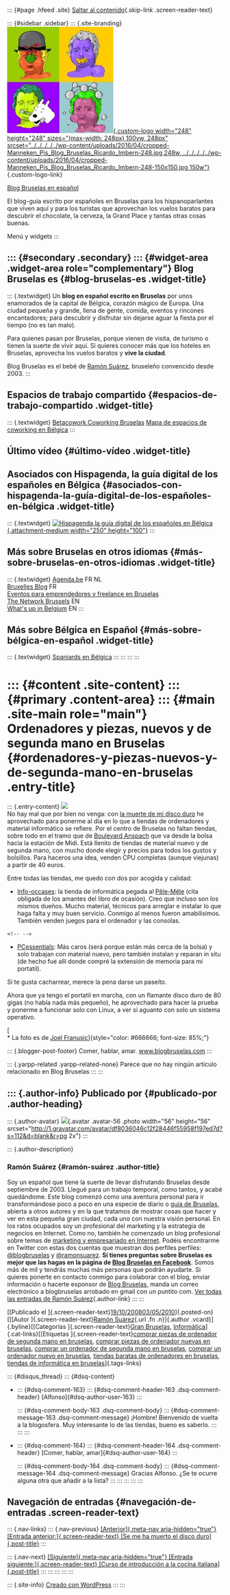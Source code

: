 ::: {#page .hfeed .site}
[Saltar al
contenido](../../../../../index.html?p=165#content){.skip-link
.screen-reader-text}

::: {#sidebar .sidebar}
::: {.site-branding}
[![](../../../../../wp-content/uploads/2016/04/cropped-Manneken_Pis_Blog_Bruselas_Ricardo_Imbern-248.jpg){.custom-logo
width="248" height="248" sizes="(max-width: 248px) 100vw, 248px"
srcset="../../../../../wp-content/uploads/2016/04/cropped-Manneken_Pis_Blog_Bruselas_Ricardo_Imbern-248.jpg 248w, ../../../../../wp-content/uploads/2016/04/cropped-Manneken_Pis_Blog_Bruselas_Ricardo_Imbern-248-150x150.jpg 150w"}](../../../../../index.html){.custom-logo-link}

[Blog Bruselas en español](../../../../../index.html)

El blog-guía escrito por españoles en Bruselas para los hispanoparlantes
que viven aquí y para los turistas que aprovechan los vuelos baratos
para descubrir el chocolate, la cerveza, la Grand Place y tantas otras
cosas buenas.

Menú y widgets
:::

::: {#secondary .secondary}
::: {#widget-area .widget-area role="complementary"}
Blog Bruselas es {#blog-bruselas-es .widget-title}
----------------

::: {.textwidget}
Un **blog en español escrito en Bruselas** por unos enamorados de la
capital de Bélgica, corazón mágico de Europa. Una ciudad pequeña y
grande, llena de gente, comida, eventos y rincones encantadores; para
descubrir y disfrutar sin dejarse aguar la fiesta por el tiempo (no es
tan malo).

Para quienes pasan por Bruselas, porque vienen de visita, de turismo o
tienen la suerte de vivir aquí. Sí quieres conocer más que los hoteles
en Bruselas, aprovecha los vuelos baratos y **vive la ciudad**.

Blog Bruselas es el bebé de [Ramón Suárez](http://www.ramonsuarez.com),
bruseleño convencido desde 2003.
:::

Espacios de trabajo compartido {#espacios-de-trabajo-compartido .widget-title}
------------------------------

::: {.textwidget}
[Betacowork Coworking Bruselas](http://www.betacowork.com) [Mapa de
espacios de coworking en Bélgica](http://coworkingbelgium.com)
:::

Último vídeo {#último-vídeo .widget-title}
------------

Asociados con Hispagenda, la guía digital de los españoles en Bélgica {#asociados-con-hispagenda-la-guía-digital-de-los-españoles-en-bélgica .widget-title}
---------------------------------------------------------------------

::: {.textwidget}
[![Hispagenda,la guía digital de los españoles en
Bélgica](../../../../../wp-content/uploads/2010/04/Hispagenda-250px.gif "Hispagenda, la guía digital de los españoles en Bélgica"){.attachment-medium
width="250" height="100"}](http://www.hispagenda.com)
:::

Más sobre Bruselas en otros idiomas {#más-sobre-bruselas-en-otros-idiomas .widget-title}
-----------------------------------

::: {.textwidget}
[Agenda.be](http://www.agenda.be) FR NL\
[Bruxelles Blog](http://www.bxlblog.be/) FR\
[Eventos para emprendedores y freelance en
Bruselas](http://www.betacowork.com/events/)\
[The Network
Brussels](http://groups.yahoo.com/group/TheNetworkBrussels/) EN\
[What\'s up in Belgium](http://www.whatsupin.be/) EN
:::

Más sobre Bélgica en Español {#más-sobre-bélgica-en-español .widget-title}
----------------------------

::: {.textwidget}
[Spaniards en Bélgica](http://www.spaniards.es/paises/belgica)
:::
:::
:::
:::

::: {#content .site-content}
::: {#primary .content-area}
::: {#main .site-main role="main"}
Ordenadores y piezas, nuevos y de segunda mano en Bruselas {#ordenadores-y-piezas-nuevos-y-de-segunda-mano-en-bruselas .entry-title}
==========================================================

::: {.entry-content}
[![](http://farm1.static.flickr.com/46/152611490_c18ff8e48a_o_d.jpg)](http://farm1.static.flickr.com/46/152611490_c18ff8e48a_o_d.jpg)\
No hay mal que por bien no venga: con [la muerte de mi disco
duro](http://comerhablaramar.blogspot.com/2008/10/se-me-ha-muerto-el-disco-duro.html)
he aprovechado para ponerme al día en lo que a tiendas de ordenadores y
material informático se refiere. Por el centro de Bruselas no faltan
tiendas, sobre todo en el tramo que de [Boulevard
Anspach](http://maps.google.be/maps?q=map+boulevard+anspach+bruxelles&ie=UTF8&oe=utf-8&client=firefox-a&ll=50.84634,4.349449&spn=0.005677,0.01929&z=16&iwloc=addr)
que va desde la bolsa hacia la estación de Midi. Está llenito de tiendas
de material nuevo y de segunda mano, con mucho donde elegir y precios
para todos los gustos y bolsillos. Para haceros una idea, venden CPU
completas (aunque viejunas) a partir de 40 euros.

Entre todas las tiendas, me quedo con dos por acogida y calidad:

-   [Info-occases](http://www.info-occases.be): la tienda de informática
    pegada al [Pêle-Mêle](http://www.pele-mele.be/) (cita obligada de
    los amantes del libro de ocasión). Creo que incluso son los mismos
    dueños. Mucho material, técnicos para arreglar e instalar lo que
    haga falta y muy buen servicio. Conmigo al menos fueron
    amabilísimos. También venden juegos para el ordenador y las
    consolas.

```{=html}
<!-- -->
```
-   [PCessentials](http://www.pcessentials.be/): Más caros (será porque
    están más cerca de la bolsa) y solo trabajan con material nuevo,
    pero también instalan y reparan in situ (de hecho fue allí donde
    compré la extensión de memoria para mi portatil).

Sí te gusta cacharrear, merece la pena darse un paseíto.

Ahora que ya tengo el portatil en marcha, con un flamante disco duro de
80 gigas (no había nada más pequeño), he aprovechado para hacer la
prueba y ponerme a funcionar solo con Linux, a ver si aguanto con solo
un sistema operativo.

[\
\* La foto es de [Joel
Franusic](http://flickr.com/photos/jpf/)]{style="color: #666666; font-size: 85%;"}

::: {.blogger-post-footer}
Comer, hablar, amar. www.blogbruselas.com
:::

::: {.yarpp-related .yarpp-related-none}
Parece que no hay ningún artículo relacionado en Blog Bruselas
:::
:::

::: {.author-info}
Publicado por {#publicado-por .author-heading}
-------------

::: {.author-avatar}
![](http://1.gravatar.com/avatar/df8036046c12f28446f55958f197ed7d?s=56&d=blank&r=pg){.avatar
.avatar-56 .photo width="56" height="56"
srcset="http://1.gravatar.com/avatar/df8036046c12f28446f55958f197ed7d?s=112&d=blank&r=pg 2x"}
:::

::: {.author-description}
### Ramón Suárez {#ramón-suárez .author-title}

Soy un español que tiene la suerte de llevar disfrutando Bruselas desde
septiembre de 2003. Llegué para un trabajo temporal, como tantos, y
acabé quedándome. Este blog comenzó como una aventura personal para ir
transformándose poco a poco en una especie de diario o [guía de
Bruselas](../../../../../index.html), abierta a otros autores y en la
que tratamos de mostrar cosas que hacer y ver en esta pequeña gran
ciudad, cada uno con nuestra visión personal. En los ratos ocupados soy
un profesional del marketing y la estrategia de negocios en Internet.
Como no, también he comenzado un blog profesional sobre temas de
[marketing y empresariado en Internet](http://ramonsuarez.com). Podéis
encontrarme en Twitter con estas dos cuentas que muestran dos perfiles
perfiles: [\@blogbruselas](http://twitter.com/blogbruselas) y
[\@ramonsuarez](http://twitter.com/ramonsuarez). **Sí tienes preguntas
sobre Bruselas es mejor que las hagas en la página de [Blog Bruselas en
Facebook](http://www.facebook.com/blogbruselas)**. Somos más de mil y
tendrás muchas más personas que podrán ayudarte. Si quieres ponerte en
contacto conmigo para colaborar con el blog, enviar información o
hacerte esponsor de [Blog Bruselas](../../../../../index.html), manda un
correo electrónico a blogbruselas arrobado en gmail con un puntito com.
[Ver todas las entradas de Ramón
Suárez](../../../../2010/04/30/index.html?author=2){.author-link}
:::
:::

[[Publicado el
]{.screen-reader-text}[19/10/200803/05/2010](../../../../../index.html?p=165)]{.posted-on}[[[Autor
]{.screen-reader-text}[Ramón
Suárez](../../../../2010/04/30/index.html?author=2){.url .fn
.n}]{.author .vcard}]{.byline}[[Categorías ]{.screen-reader-text}[Gran
Bruselas](../../../../category/gran-bruselas/index.html),
[Informática](../../../../category/informatica/index.html)]{.cat-links}[[Etiquetas
]{.screen-reader-text}[comprar piezas de ordenador de segunda mano en
bruselas](../../../../tag/comprar-piezas-de-ordenador-de-segunda-mano-en-bruselas/index.html),
[comprar piezas de ordenador nuevas en
bruselas](../../../../tag/comprar-piezas-de-ordenador-nuevas-en-bruselas/index.html),
[comprar un ordenador de segunda mano en
bruselas](../../../../tag/comprar-un-ordenador-de-segunda-mano-en-bruselas/index.html),
[comprar un ordenador nuevo en
bruselas](../../../../tag/comprar-un-ordenador-nuevo-en-bruselas/index.html),
[tiendas baratas de ordenadores en
bruselas](../../../../tag/tiendas-baratas-de-ordenadores-en-bruselas/index.html),
[tiendas de informática en
bruselas](../../../../tag/tiendas-de-informatica-en-bruselas/index.html)]{.tags-links}

::: {#disqus_thread}
::: {#dsq-content}
-   ::: {#dsq-comment-163}
    ::: {#dsq-comment-header-163 .dsq-comment-header}
    [Alfonso]{#dsq-author-user-163}
    :::

    ::: {#dsq-comment-body-163 .dsq-comment-body}
    ::: {#dsq-comment-message-163 .dsq-comment-message}
    ¡Hombre! Bienvenido de vuelta a la blogosfera. Muy interesante lo de
    las tiendas, bueno es saberlo.
    :::
    :::
    :::

-   ::: {#dsq-comment-164}
    ::: {#dsq-comment-header-164 .dsq-comment-header}
    [Comer, hablar, amar]{#dsq-author-user-164}
    :::

    ::: {#dsq-comment-body-164 .dsq-comment-body}
    ::: {#dsq-comment-message-164 .dsq-comment-message}
    Gracias Alfonso. ¿Se te ocurre alguna otra que añadir a la lista?
    :::
    :::
    :::
:::
:::

Navegación de entradas {#navegación-de-entradas .screen-reader-text}
----------------------

::: {.nav-links}
::: {.nav-previous}
[[Anterior]{.meta-nav aria-hidden="true"} [Entrada
anterior:]{.screen-reader-text} [Se me ha muerto el disco
duro]{.post-title}](../../../../../index.html?p=164)
:::

::: {.nav-next}
[[Siguiente]{.meta-nav aria-hidden="true"} [Entrada
siguiente:]{.screen-reader-text} [Curso de introducción a la cocina
italiana]{.post-title}](../../../../../index.html?p=166)
:::
:::
:::
:::
:::

::: {.site-info}
[Creado con WordPress](https://es.wordpress.org/)
:::
:::
